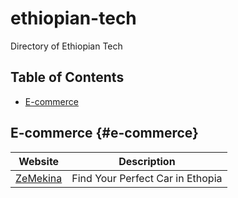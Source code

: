 # ethiopian-tech
Directory of Ethiopian Tech

## Table of Contents
- [E-commerce](#ecommerce)

## E-commerce {#e-commerce}
| Website | Description |
----------|--------------
|  [ZeMekina](https://zemekina.com/) | Find Your Perfect Car in Ethopia |
